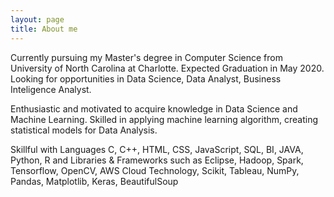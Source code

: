 ```yaml
---
layout: page
title: About me
---
```


Currently pursuing my Master's degree in Computer Science from University of North Carolina at Charlotte. Expected Graduation in May 2020. Looking for opportunities in Data Science, Data Analyst, Business Inteligence Analyst. 

Enthusiastic and motivated to acquire knowledge in Data Science and Machine Learning. Skilled in applying machine learning algorithm, creating statistical models for Data Analysis.

Skillful with Languages C, C++, HTML, CSS, JavaScript, SQL, BI, JAVA, Python, R and Libraries & Frameworks such as Eclipse, Hadoop, Spark, Tensorflow, OpenCV, AWS Cloud Technology, Scikit, Tableau, NumPy, Pandas, Matplotlib, Keras, BeautifulSoup



